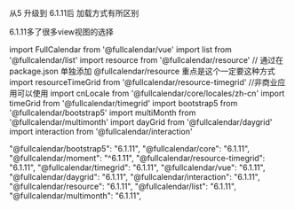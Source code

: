 从5 升级到 6.1.11后 加载方式有所区别

6.1.11多了很多view视图的选择

import FullCalendar from '@fullcalendar/vue'
import list from '@fullcalendar/list'
import resource from '@fullcalendar/resource' // 通过在package.json 单独添加 @fullcalendar/resource 重点是这个一定要这种方式
import resourceTimeGrid from '@fullcalendar/resource-timegrid' //非商业应用可以使用
import cnLocale from '@fullcalendar/core/locales/zh-cn'
import timeGrid from '@fullcalendar/timegrid'
import bootstrap5 from '@fullcalendar/bootstrap5'
import multiMonth from '@fullcalendar/multimonth'
import dayGrid from '@fullcalendar/daygrid'
import interaction from '@fullcalendar/interaction'


   "@fullcalendar/bootstrap5": "6.1.11",
    "@fullcalendar/core": "6.1.11",
    "@fullcalendar/moment": "^6.1.11",
    "@fullcalendar/resource-timegrid": "6.1.11",
    "@fullcalendar/timegrid": "6.1.11",
    "@fullcalendar/vue": "6.1.11",
    "@fullcalendar/daygrid": "6.1.11",
    "@fullcalendar/interaction": "6.1.11",
    "@fullcalendar/resource": "6.1.11",
    "@fullcalendar/list": "6.1.11",
    "@fullcalendar/multimonth": "6.1.11",
